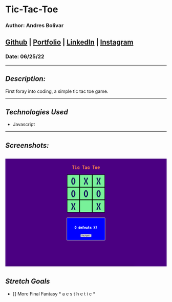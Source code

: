 
# Tic-Tac-Toe
### Author: Andres Bolivar
## [Github](http://www.github.com/drebolivar) | [Portfolio](http://drebolivar.github.io/portfolio) | [LinkedIn](http://www.linkedin.com/in/drebolivar) | [Instagram](http://www.instagram.com/dredose) 
### Date: 06/25/22

---
## **_Description:_**

First foray into coding, a simple tic tac toe game.

---

## **_Technologies Used_**

- Javascript
---

## **_Screenshots:_**
![Screenshot](assets/TTT2.png)
---

## **_Stretch Goals_**

- [] More Final Fantasy * a e s t h e t i c *
